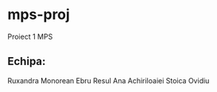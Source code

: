 # mps-proj
Proiect 1 MPS

## Echipa: 
  Ruxandra Monorean
  Ebru Resul
  Ana Achiriloaiei
  Stoica Ovidiu
